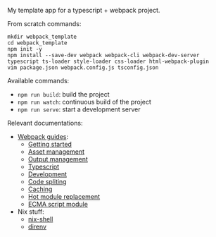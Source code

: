 My template app for a typescript + webpack project.

From scratch commands:

```
mkdir webpack_template
cd webpack_template
npm init -y
npm install --save-dev webpack webpack-cli webpack-dev-server typescript ts-loader style-loader css-loader html-webpack-plugin
vim package.json webpack.config.js tsconfig.json
```

Available commands:
- `npm run build`: build the project
- `npm run watch`: continuous build of the project
- `npm run serve`: start a development server


Relevant documentations:
- [Webpack guides](https://webpack.js.org/guides/):
  - [Getting started](https://webpack.js.org/guides/getting-started/)
  - [Asset management](https://webpack.js.org/guides/asset-management/)
  - [Output management](https://webpack.js.org/guides/output-management/)
  - [Typescript](https://webpack.js.org/guides/typescript/)
  - [Development](https://webpack.js.org/guides/development/)
  - [Code spliting](https://webpack.js.org/guides/code-splitting/)
  - [Caching](https://webpack.js.org/guides/caching/)
  - [Hot module replacement](https://webpack.js.org/guides/hot-module-replacement/)
  - [ECMA script module](https://webpack.js.org/guides/ecma-script-modules/)
- Nix stuff:
  - [nix-shell](https://nixos.org/manual/nix/unstable/command-ref/nix-shell.html) 
  - [direnv](https://direnv.net/)